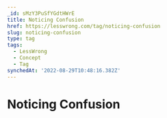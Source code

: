 ```yaml
---
_id: sMzY3PuSfYGdtHWrE
title: Noticing Confusion
href: https://lesswrong.com/tag/noticing-confusion
slug: noticing-confusion
type: tag
tags:
  - LessWrong
  - Concept
  - Tag
synchedAt: '2022-08-29T10:48:16.382Z'
---
```


# Noticing Confusion
